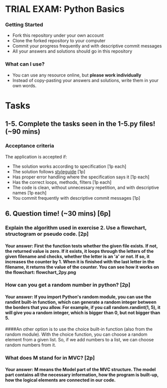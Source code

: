 # TRIAL EXAM: Python Basics

### Getting Started
 - Fork this repository under your own account
 - Clone the forked repository to your computer
 - Commit your progress frequently and with descriptive commit messages
 - All your answers and solutions should go in this repository

### What can I use?
 - You can use any resource online, but **please work individually**
 - Instead of copy-pasting your answers and solutions, write them in your own words.


# Tasks
## 1-5. Complete the tasks seen in the 1-5.py files! (~90 mins)
### Acceptance criteria
The application is accepted if:
- The solution works according to specification [1p each]
- The solution follows [styleguide](https://github.com/greenfox-academy/teaching-materials/blob/master/styleguide/python.md) [1p]
- Has proper error handling where the specification says it [1p each]
- Has the correct loops, methods, filters [1p each]
- The code is clean, without unnecessary repetition, and with descriptive names [1p each]
- You commit frequently with descriptive commit messages [1p]

## 6. Question time! (~30 mins) [6p]

### Explain the algorithm used in exercise 2. Use a flowchart, structogram or pseudo code. [2p]
#### Your answer: First the function tests whether the given file exists. If not, the returned value is zero. If it exists, it loops through the letters of the given filename and checks, whether the letter is an 'a' or not. If so, it increases the counter by 1. When it is finished with the last letter in the filename, it returns the value of the counter. You can see how it works on the flowchart: flowchart_2py.png

### How can you get a random number in python? [2p]
#### Your answer: If you import Python's random module, you can use the randint built-in function, which can generate a random integer between the borders that you allow. For example, if you call random.randint(1, 5), it will give you a random integer, which is bigger than 0, but not bigger than 5.
####An other option is to use the choice built-in function (also from the random module). With the choice function, you can choose a random element from a given list. So, if we add numbers to a list, we can choose random numbers from it.

### What does M stand for in MVC? [2p]
#### Your answer: M means the Model part of the MVC structure. The model part contains all the necessary information, how the program is built-up, how the logical elements are connected in our code.
